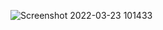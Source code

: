 
![Screenshot 2022-03-23 101433](https://user-images.githubusercontent.com/94055755/159625705-6aacfb7f-9b2b-4583-b430-73e192e8ca4f.jpg)
